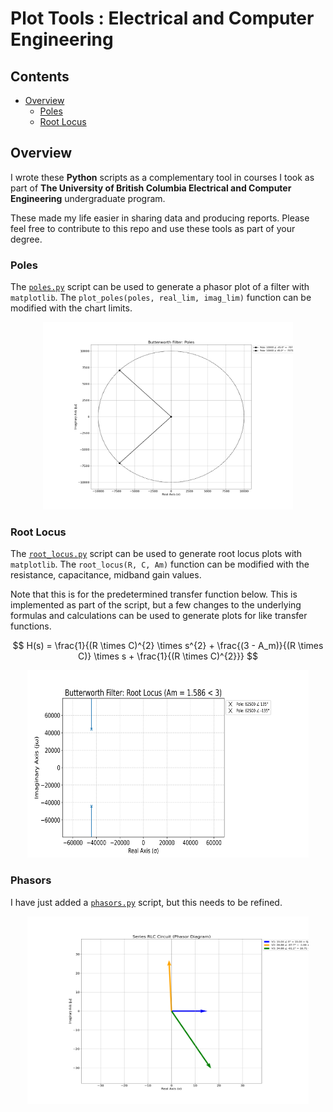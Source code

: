 # Plot Tools : Electrical and Computer Engineering

## Contents

* [Overview](#Overview)
    * [Poles](#Poles)
    * [Root Locus](#Root-Locus)

## Overview

I wrote these **Python** scripts as a complementary tool in courses I took as part of <b>The University of British Columbia Electrical and Computer Engineering</b> undergraduate program.

These made my life easier in sharing data and producing reports. Please feel free to contribute to this repo and use these tools as part of your degree.

### Poles

The [`poles.py`](Scripts/poles.py) script can be used to generate a phasor plot of a filter with `matplotlib`. The `plot_poles(poles, real_lim, imag_lim)` function can be modified with the chart limits.

<div align="center">
    <img src="Figures/Butterworth_Filter_Plot_Radius_10000_Poles_10000_∠_-45.0°__10000_∠_45.0°.png" width=400 height=300 title="Ex : Butterworth Filter Poles Plot">
</div>

### Root Locus

The [`root_locus.py`](Scripts/root_locus.py) script can be used to generate root locus plots with `matplotlib`. The `root_locus(R, C, Am)` function can be modified with the resistance, capacitance, midband gain values.

Note that this is for the predetermined transfer function below. This is implemented as part of the script, but a few changes to the underlying formulas and calculations can be used to generate plots for like transfer functions.

$$ H(s) = \frac{1}{(R \times C)^{2} \times s^{2} + \frac{(3 - A_m)}{(R \times C)} \times s + \frac{1}{(R \times C)^{2}}} $$

<div align="center">
    <img src="Figures/Butterworth_Filter_Root_Locus_Am_1.586.png" width=450 height=300 title="Ex : Butterworth Filter Root Locus Critically Damped">
</div>

### Phasors

I have just added a [`phasors.py`](Scripts/phasors.py) script, but this needs to be refined.

<div align="center">
    <img src="Figures/Series_RLC_Circuit_(Phasor_Diagram)_15.04_∠_0°__26.88_∠_-87.7°__34.68_∠_-61.2°.png" width=450 height=300 title="Ex : Series RLC Circuit (Phasor Diagram)">
</div>
